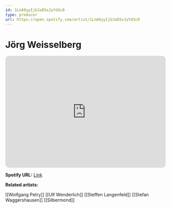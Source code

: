 ```yaml
---
id: 1LnA9yyIjGJoD5xJyYd3c0
type: producer
url: https://open.spotify.com/artist/1LnA9yyIjGJoD5xJyYd3c0
---
```

# Jörg Weisselberg

<iframe style="border-radius:12px" src="https://open.spotify.com/embed/artist/1LnA9yyIjGJoD5xJyYd3c0" width="100%" height="352" frameBorder="0" allowfullscreen="" allow="autoplay; clipboard-write; encrypted-media; fullscreen; picture-in-picture" loading="lazy"></iframe>

**Spotify URL:** [Link](https://open.spotify.com/artist/1LnA9yyIjGJoD5xJyYd3c0)

**Related artists:**

[[Wolfgang Petry]]
[[Ulf Wenderlich]]
[[Steffen Langenfeld]]
[[Stefan Waggershausen]]
[[Silbermond]]
